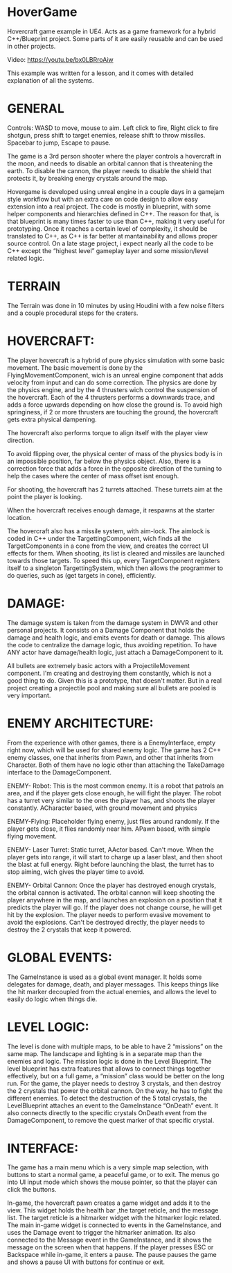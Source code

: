 # HoverGame
Hovercraft game example in UE4. Acts as a game framework for a hybrid C++/Blueprint project. Some parts of it are easily reusable and can be used in other projects.

Video: https://youtu.be/bx0LBRroAiw


This example was written for a lesson, and it comes with detailed explanation of all the systems.


# GENERAL

Controls: WASD to move, mouse to aim. Left click to fire, Right click to fire shotgun, press shift to target enemies, release shift to throw missiles. Spacebar to jump, Escape to pause.

The game is a 3rd person shooter where the player controls a hovercraft in the moon, and needs to disable an orbital cannon that is threatening the earth. To disable the cannon, the player needs to disable the shield that protects it, by breaking energy crystals around the map.

Hovergame is developed using unreal engine in a couple days in a gamejam style workflow but with an extra care on code design to allow easy extension into a real project. 
The code is mostly in blueprint, with some helper components and hierarchies defined in C++. The reason for that, is that blueprint is many times faster to use than C++, making it very useful for prototyping. Once it reaches a certain level of complexity, it should be translated to C++, as C++ is far better at mantainability and allows proper source control. On a late stage project, i expect nearly all the code to be C++ except the “highest level” gameplay layer and some mission/level related logic.


# TERRAIN
The Terrain was done in 10 minutes by using Houdini with a few noise filters and a couple procedural steps for the craters. 

# HOVERCRAFT:

The player hovercraft is a hybrid of pure physics simulation with some basic movement. The basic movement is done by the FlyingMovementComponent, wich is an unreal engine component that adds velocity from input and can do some correction. The physics are done by the physics engine, and by the 4 thrusters wich control the suspension of the hovercraft. 
Each of the 4 thrusters performs a downwards trace, and adds a force upwards depending on how close the ground is. To avoid high springiness, if 2 or more thrusters are touching the ground, the hovercraft gets extra physical dampening.

The hovercraft also performs torque to align itself with the player view direction. 

To avoid flipping over, the physical center of mass of the physics body is in an impossible position, far below the physics object. Also, there is a correction force that adds a force in the opposite direction of the turning to help the cases where the center of mass offset isnt enough. 

For shooting, the hovercraft has 2 turrets attached. These turrets aim at the point the player is looking.

When the hovercraft receives enough damage, it respawns at the starter location.

The hovercraft also has a missile system, with aim-lock. The aimlock is coded in C++ under the TargettingComponent, wich finds all the TargetComponents in a cone from the view, and creates the correct UI effects for them. When shooting, its list is cleared and missiles are launched towards those targets. To speed this up, every TargetComponent registers itself to a singleton TargettingSystem, which then allows the programmer to do queries, such as (get targets in cone), efficiently.


# DAMAGE:

The damage system is taken from the damage system in DWVR and other personal projects. It consists on a Damage Component that holds the damage and health logic, and emits events for death or damage. This allows the code to centralize the damage logic, thus avoiding repetition.
To have ANY actor have damage/health logic, just attach a DamageComponent to it.

All bullets are extremely basic actors with a ProjectileMovement component. I'm creating and destroying them constantly, which is not a good thing to do. Given this is a prototype, that doesn't matter. But in a real project creating a projectile pool and making sure all bullets are pooled is very important.

# ENEMY ARCHITECTURE:

From the experience with other games, there is a EnemyInterface, empty right now, which will be used for shared enemy logic. 
The game has 2 C++ enemy classes, one that inherits from Pawn, and other that inherits from Character. Both of them have no logic other than attaching the TakeDamage interface to the DamageComponent. 

ENEMY- Robot:
This is the most common enemy. It is a robot that patrols an area, and if the player gets close enough, he will fight the player. The robot has a turret very similar to the ones the player has, and shoots the player constantly. ACharacter based, with ground movement and physics

ENEMY-Flying:
Placeholder flying enemy, just flies around randomly. If the player gets close, it flies randomly near him. APawn based, with simple flying movement.

ENEMY- Laser Turret:
Static turret, AActor based. Can't move. When the player gets into range, it will start to charge up a laser blast, and then shoot the blast at full energy. Right before launching the blast, the turret has to stop aiming, wich gives the player time to avoid. 

ENEMY- Orbital Cannon:
Once the player has destroyed enough crystals, the orbital cannon is activated.
The orbital cannon will keep shooting the player anywhere in the map, and launches an explosion on a position that it predicts the player will go. If the player does not change course, he will get hit by the explosion. The player needs to perform evasive movement to avoid the explosions. Can't be destroyed directly, the player needs to destroy the 2 crystals that keep it powered. 

# GLOBAL EVENTS:
The GameInstance is used as a global event manager. It holds some delegates for damage, death, and player messages. This keeps things like the hit marker decoupled from the actual enemies, and allows the level to easily do logic when things die. 


# LEVEL LOGIC:
The level is done with multiple maps, to be able to have 2 “missions” on the same map. The landscape and lighting is in a separate map than the enemies and logic.
The mission logic is done in the Level Blueprint. The level blueprint has extra features that allows to connect things together effectively, but on a full game, a “mission” class would be better on the long run.
For the game, the player needs to destroy 3 crystals, and then destroy the 2 crystals that power the orbital cannon. On the way, he has to fight the different enemies.
To detect the destruction of the 5 total crystals, the LevelBlueprint attaches an event to the GameInstance “OnDeath” event. It also connects directly to the specific crystals OnDeath event from the DamageComponent, to remove the quest marker of that specific crystal.

# INTERFACE:
The game has a main menu which is a very simple map selection, with buttons to start a normal game, a peaceful game, or to exit. The menus go into UI input mode which shows the mouse pointer, so that the player can click the buttons.

In-game, the hovercraft pawn creates a game widget and adds it to the view. This widget holds the health bar ,the target reticle, and the message list. The target reticle is a hitmarker widget with the hitmarker logic related. The main in-game widget is connected to events in the GameInstance, and uses the Damage event to trigger the hitmarker animation. Its also connected to the Message event in the GameInstance, and it shows the message on the screen when that happens.
If the player presses ESC or Backspace while in-game, it enters a pause. The pause pauses the game and shows a pause UI with buttons for continue or exit.

